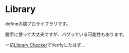 # Library

defineの競プロライブラリです。

勝手に使って大丈夫ですが、バグっている可能性もあります。

一応[Library Checker](https://judge.yosupo.jp/)でVerifyしたはず...
